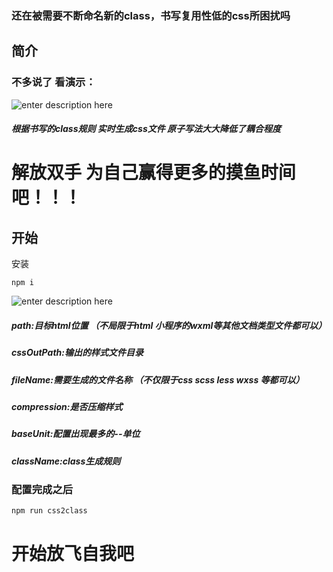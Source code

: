 ### 还在被需要不断命名新的class，书写复用性低的css所困扰吗
## 简介
### 不多说了 看演示：
![enter description here](./images/Video_2021-08-10_214728_00_00_00-00_00_30.gif)
##### 根据书写的class规则 实时生成css文件 原子写法大大降低了耦合程度
# 解放双手 为自己赢得更多的摸鱼时间吧！！！


## 开始
安装

	npm i
	
![enter description here](./images/1628605771469.png)

##### path:目标html位置 （不局限于html 小程序的wxml等其他文档类型文件都可以）
##### cssOutPath:输出的样式文件目录
##### fileName:需要生成的文件名称 （不仅限于css scss less wxss 等都可以）
##### compression:是否压缩样式
##### baseUnit:配置出现最多的--单位
##### className:class生成规则


### 配置完成之后
	npm run css2class

# 开始放飞自我吧

	
	